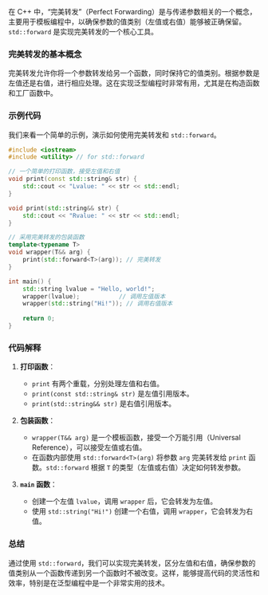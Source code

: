 在 C++ 中，“完美转发”（Perfect Forwarding）是与传递参数相关的一个概念，主要用于模板编程中，以确保参数的值类别（左值或右值）能够被正确保留。`std::forward` 是实现完美转发的一个核心工具。

### 完美转发的基本概念

完美转发允许你将一个参数转发给另一个函数，同时保持它的值类别。根据参数是左值还是右值，进行相应处理。这在实现泛型编程时非常有用，尤其是在构造函数和工厂函数中。

### 示例代码

我们来看一个简单的示例，演示如何使用完美转发和 `std::forward`。

```cpp
#include <iostream>
#include <utility> // for std::forward

// 一个简单的打印函数，接受左值和右值
void print(const std::string& str) {
    std::cout << "Lvalue: " << str << std::endl;
}

void print(std::string&& str) {
    std::cout << "Rvalue: " << str << std::endl;
}

// 采用完美转发的包装函数
template<typename T>
void wrapper(T&& arg) {
    print(std::forward<T>(arg)); // 完美转发
}

int main() {
    std::string lvalue = "Hello, world!";
    wrapper(lvalue);           // 调用左值版本
    wrapper(std::string("Hi!")); // 调用右值版本
    
    return 0;
}
```

### 代码解释

1. **打印函数**：
   - `print` 有两个重载，分别处理左值和右值。
   - `print(const std::string& str)` 是左值引用版本。
   - `print(std::string&& str)` 是右值引用版本。

2. **包装函数**：
   - `wrapper(T&& arg)` 是一个模板函数，接受一个万能引用（Universal Reference），可以接受左值或右值。
   - 在函数内部使用 `std::forward<T>(arg)` 将参数 `arg` 完美转发给 `print` 函数。`std::forward` 根据 `T` 的类型（左值或右值）决定如何转发参数。

3. **`main` 函数**：
   - 创建一个左值 `lvalue`，调用 `wrapper` 后，它会转发为左值。
   - 使用 `std::string("Hi!")` 创建一个右值，调用 `wrapper`，它会转发为右值。

### 总结

通过使用 `std::forward`，我们可以实现完美转发，区分左值和右值，确保参数的值类别从一个函数传递到另一个函数时不被改变。这样，能够提高代码的灵活性和效率，特别是在泛型编程中是一个非常实用的技术。